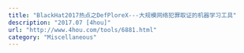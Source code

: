 ```yaml
---
title: "BlackHat2017热点之DefPloreX---大规模网络犯罪取证的机器学习工具"
description: "2017.07 [4hou]"
url: "http://www.4hou.com/tools/6881.html"
category: "Miscellaneous"
---
```

